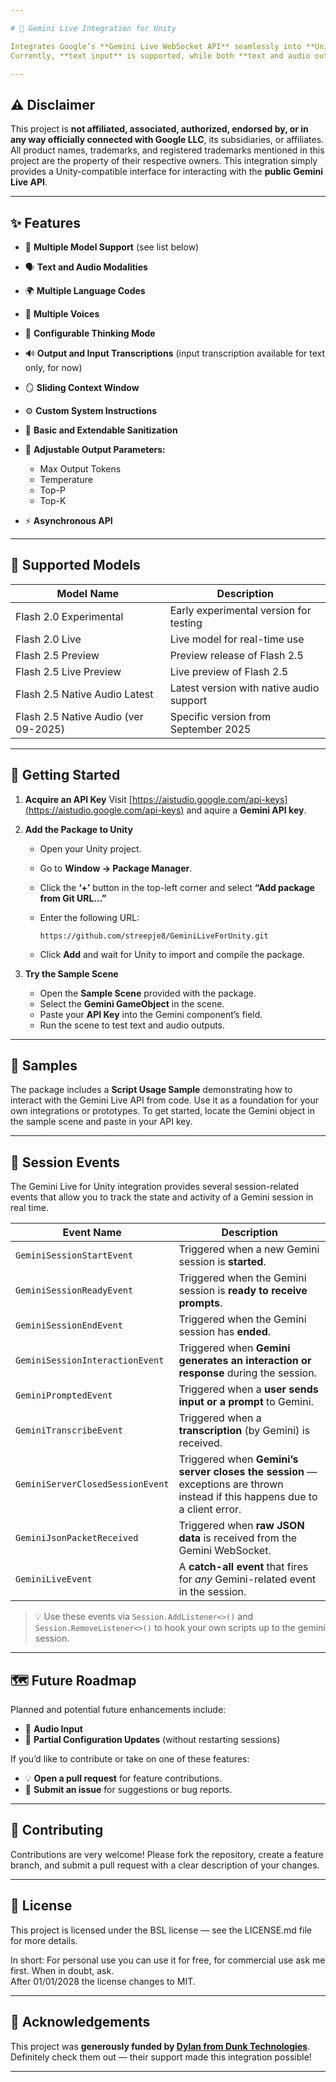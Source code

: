 ```yaml
---

# 🌌 Gemini Live Integration for Unity

Integrates Google’s **Gemini Live WebSocket API** seamlessly into **Unity** projects using C#.
Currently, **text input** is supported, while both **text and audio outputs** are available. Audio output is streamed in real time via WebSocket.

---
```


## ⚠️ Disclaimer

This project is **not affiliated, associated, authorized, endorsed by, or in any way officially connected with Google LLC**, its subsidiaries, or affiliates.
All product names, trademarks, and registered trademarks mentioned in this project are the property of their respective owners.
This integration simply provides a Unity-compatible interface for interacting with the **public Gemini Live API**.

---
## ✨ Features

* 🎯 **Multiple Model Support** (see list below)
* 🗣️ **Text and Audio Modalities**
* 🌍 **Multiple Language Codes**
* 🎵 **Multiple Voices**
* 🧠 **Configurable Thinking Mode**
* 🔊 **Output and Input Transcriptions** (input transcription available for text only, for now)
* 🪞 **Sliding Context Window**
* ⚙️ **Custom System Instructions**
* 🧼 **Basic and Extendable Sanitization**
* 📏 **Adjustable Output Parameters:**

  * Max Output Tokens
  * Temperature
  * Top-P
  * Top-K
* ⚡ **Asynchronous API**

---

## 🧩 Supported Models

| Model Name                           | Description                              |
| ------------------------------------ | ---------------------------------------- |
| Flash 2.0 Experimental               | Early experimental version for testing   |
| Flash 2.0 Live                       | Live model for real-time use             |
| Flash 2.5 Preview                    | Preview release of Flash 2.5             |
| Flash 2.5 Live Preview               | Live preview of Flash 2.5                |
| Flash 2.5 Native Audio Latest        | Latest version with native audio support |
| Flash 2.5 Native Audio (ver 09-2025) | Specific version from September 2025     |

---

## 🚀 Getting Started

1. **Acquire an API Key**
   Visit [https://aistudio.google.com/api-keys](https://aistudio.google.com/api-keys) and aquire a **Gemini API key**.

2. **Add the Package to Unity**

   * Open your Unity project.
   * Go to **Window → Package Manager**.
   * Click the **‘+’** button in the top-left corner and select **“Add package from Git URL…”**
   * Enter the following URL:

     ```
     https://github.com/streepje8/GeminiLiveForUnity.git
     ```
   * Click **Add** and wait for Unity to import and compile the package.

3. **Try the Sample Scene**

   * Open the **Sample Scene** provided with the package.
   * Select the **Gemini GameObject** in the scene.
   * Paste your **API Key** into the Gemini component’s field.
   * Run the scene to test text and audio outputs.

---

## 🧠 Samples

The package includes a **Script Usage Sample** demonstrating how to interact with the Gemini Live API from code.
Use it as a foundation for your own integrations or prototypes. To get started, locate the Gemini object in the sample scene and paste in your API key.

---
## 🧩 Session Events

The Gemini Live for Unity integration provides several session-related events that allow you to track the state and activity of a Gemini session in real time.

| **Event Name** | **Description** |
|-----------------|-----------------|
| `GeminiSessionStartEvent` | Triggered when a new Gemini session is **started**. |
| `GeminiSessionReadyEvent` | Triggered when the Gemini session is **ready to receive prompts**. |
| `GeminiSessionEndEvent` | Triggered when the Gemini session has **ended**. |
| `GeminiSessionInteractionEvent` | Triggered when **Gemini generates an interaction or response** during the session. |
| `GeminiPromptedEvent` | Triggered when a **user sends input or a prompt** to Gemini. |
| `GeminiTranscribeEvent` | Triggered when a **transcription** (by Gemini) is received. |
| `GeminiServerClosedSessionEvent` | Triggered when **Gemini’s server closes the session** — exceptions are thrown instead if this happens due to a client error. |
| `GeminiJsonPacketReceived` | Triggered when **raw JSON data** is received from the Gemini WebSocket. |
| `GeminiLiveEvent` | A **catch-all event** that fires for *any* Gemini-related event in the session. |

> 💡 Use these events via `Session.AddListener<>()` and `Session.RemoveListener<>()` to hook your own scripts up to the gemini session.
---

## 🗺️ Future Roadmap

Planned and potential future enhancements include:

* 🎤 **Audio Input**
* 🔁 **Partial Configuration Updates** (without restarting sessions)

If you’d like to contribute or take on one of these features:

* 💡 **Open a pull request** for feature contributions.
* 🧾 **Submit an issue** for suggestions or bug reports.

---

## 💬 Contributing

Contributions are very welcome!
Please fork the repository, create a feature branch, and submit a pull request with a clear description of your changes.

---

## 📄 License  

This project is licensed under the BSL license — see the LICENSE.md file for more details.  
  
In short: For personal use you can use it for free, for commercial use ask me first. When in doubt, ask.  
After 01/01/2028 the license changes to MIT.

---

## 💖 Acknowledgements

This project was **generously funded by [Dylan from Dunk Technologies](https://www.linkedin.com/in/smitdylan)**.
Definitely check them out — their support made this integration possible!

---